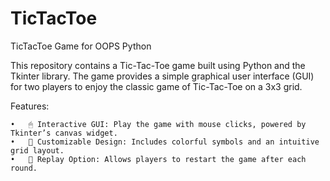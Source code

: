 # TicTacToe
TicTacToe Game for OOPS Python 

This repository contains a Tic-Tac-Toe game built using Python and the Tkinter library. The game provides a simple graphical user interface (GUI) for two players to enjoy the classic game of Tic-Tac-Toe on a 3x3 grid.

Features:

	•	🖱 Interactive GUI: Play the game with mouse clicks, powered by Tkinter’s canvas widget.
	•	🎨 Customizable Design: Includes colorful symbols and an intuitive grid layout.
	•	🔁 Replay Option: Allows players to restart the game after each round.

